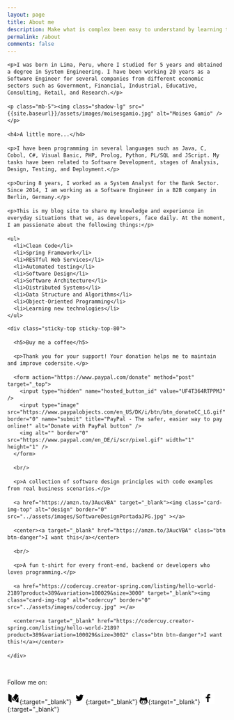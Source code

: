 ```yaml
---
layout: page
title: About me
description: Make what is complex been easy to understand by learning the fundamentals of computer science and software design
permalink: /about
comments: false
---
```


<div class="row justify-content-between">
  
  <div class="col-md-9 pr-5">

    <p>I was born in Lima, Peru, where I studied for 5 years and obtained a degree in System Engineering. I have been working 20 years as a Software Engineer for several companies from different economic sectors such as Government, Financial, Industrial, Educative, Consulting, Retail, and Research.</p>

    <p class="mb-5"><img class="shadow-lg" src="{{site.baseurl}}/assets/images/moisesgamio.jpg" alt="Moises Gamio" /></p>

    <h4>A little more...</h4>

    <p>I have been programming in several languages such as Java, C, Cobol, C#, Visual Basic, PHP, Prolog, Python, PL/SQL and JScript. My tasks have been related to Software Development, stages of Analysis, Design, Testing, and Deployment.</p>

    <p>During 8 years, I worked as a System Analyst for the Bank Sector. Since 2014, I am working as a Software Engineer in a B2B company in Berlin, Germany.</p>

    <p>This is my blog site to share my knowledge and experience in everyday situations that we, as developers, face daily. At the moment, I am passionate about the following things:</p>

    <ul>
      <li>Clean Code</li>
      <li>Spring Framework</li>
      <li>RESTful Web Services</li>
      <li>Automated testing</li>
      <li>Software Design</li>
      <li>Software Architecture</li>
      <li>Distributed Systems</li>
      <li>Data Structure and Algorithms</li>
	  <li>Object-Oriented Programming</li>
      <li>Learning new technologies</li>
    </ul>
	
  </div>

  <div class="col-md-3">

    <div class="sticky-top sticky-top-80">
      
	  <h5>Buy me a coffee</h5>

      <p>Thank you for your support! Your donation helps me to maintain and improve codersite.</p>

      <form action="https://www.paypal.com/donate" method="post" target="_top">
        <input type="hidden" name="hosted_button_id" value="UF4T364RTPPMJ" />
        <input type="image" src="https://www.paypalobjects.com/en_US/DK/i/btn/btn_donateCC_LG.gif" border="0" name="submit" title="PayPal - The safer, easier way to pay online!" alt="Donate with PayPal button" />
        <img alt="" border="0" src="https://www.paypal.com/en_DE/i/scr/pixel.gif" width="1" height="1" />
      </form>

      <br/>

      <p>A collection of software design principles with code examples from real business scenarios.</p>

      <a href="https://amzn.to/3AucVBA" target="_blank"><img class="card-img-top" alt="design" border="0" src="../assets/images/SoftwareDesignPortadaJPG.jpg" ></a>
      
	  <center><a target="_blank" href="https://amzn.to/3AucVBA" class="btn btn-danger">I want this</a></center>
	  
      <br/>

	  <p>A fun t-shirt for every front-end, backend or developers who loves programming.</p>

      <a href="https://codercuy.creator-spring.com/listing/hello-world-2189?product=389&variation=100029&size=3000" target="_blank"><img class="card-img-top" alt="codercuy" border="0" src="../assets/images/codercuy.jpg" ></a>
      
	  <center><a target="_blank" href="https://codercuy.creator-spring.com/listing/hello-world-2189?product=389&variation=100029&size=3002" class="btn btn-danger">I want this!</a></center>

    </div>

  </div>

</div>

<br/>

Follow me on: 

[![medium](/assets/images/medium-28.png)][1]{:target="_blank"}
[![twitter](/assets/images/twitter.png)][2]{:target="_blank"}
[![github](/assets/images/github.png)][3]{:target="_blank"}
[![facebook](/assets/images/facebook.png)][4]{:target="_blank"}

[1]: https://medium.com/@mkgv89
[2]: http://www.twitter.com/MoisesGamio
[3]: https://github.com/mgamio
[4]: https://www.facebook.com/codersite.dev